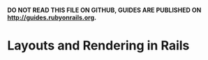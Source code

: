 **DO NOT READ THIS FILE ON GITHUB, GUIDES ARE PUBLISHED ON http://guides.rubyonrails.org.**

Layouts and Rendering in Rails
====